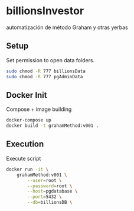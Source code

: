 # billionsInvestor
automatización de método Graham y otras yerbas

## Setup

Set permission to open data folders.

```bash
sudo chmod -R 777 billionsData
sudo chmod -R 777 pgAdminData
```
## Docker Init

Compose + image building

```bash
docker-compose up
docker build -t grahamMethod:v001 .
```

## Execution

Execute script

```bash
docker run -it \
    grahamMethod:v001 \
        --user=root \
        --password=root \
        --host=pgdatabase \
        --port=5432 \
        --db=billionsDB \
```
